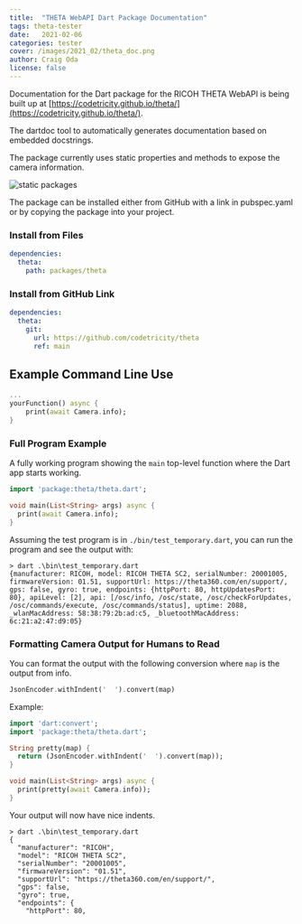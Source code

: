 ```yaml
---
title:  "THETA WebAPI Dart Package Documentation"
tags: theta-tester
date:   2021-02-06
categories: tester
cover: /images/2021_02/theta_doc.png
author: Craig Oda
license: false
---
```


Documentation for the Dart package for the RICOH THETA WebAPI is being
built up at [https://codetricity.github.io/theta/](https://codetricity.github.io/theta/).

The dartdoc tool to automatically generates documentation based on
embedded docstrings.

The package currently uses static properties and methods to expose the camera
information.

![static packages](/webapi/images/2021_02/theta_package_static.png)

The package can be installed either from GitHub with a link in pubspec.yaml or by
copying the package into your project.

### Install from Files

```yaml
dependencies:
  theta:
    path: packages/theta
```

### Install from GitHub Link

```yaml
dependencies:
  theta:
    git:
      url: https://github.com/codetricity/theta
      ref: main
```


## Example Command Line Use

```dart
...
yourFunction() async {
    print(await Camera.info);
}
```

### Full Program Example

A fully working program showing the `main` top-level function where the Dart
app starts working.

```dart
import 'package:theta/theta.dart';

void main(List<String> args) async {
  print(await Camera.info);
}
```

Assuming the test program is in `./bin/test_temporary.dart`, you can run the program and
see the output with:

```shell
> dart .\bin\test_temporary.dart     
{manufacturer: RICOH, model: RICOH THETA SC2, serialNumber: 20001005, firmwareVersion: 01.51, supportUrl: https://theta360.com/en/support/, gps: false, gyro: true, endpoints: {httpPort: 80, httpUpdatesPort: 80}, apiLevel: [2], api: [/osc/info, /osc/state, /osc/checkForUpdates, /osc/commands/execute, /osc/commands/status], uptime: 2088, _wlanMacAddress: 58:38:79:2b:ad:c5, _bluetoothMacAddress: 
6c:21:a2:47:d9:05}
```

### Formatting Camera Output for Humans to Read

You can format the output with the following conversion where `map` is the output from info.

```dart
JsonEncoder.withIndent('  ').convert(map)
```

Example:

```dart
import 'dart:convert';
import 'package:theta/theta.dart';

String pretty(map) {
  return (JsonEncoder.withIndent('  ').convert(map));
}

void main(List<String> args) async {
  print(pretty(await Camera.info));
}
```

Your output will now have nice indents.

```shell
> dart .\bin\test_temporary.dart
{
  "manufacturer": "RICOH",
  "model": "RICOH THETA SC2",
  "serialNumber": "20001005",
  "firmwareVersion": "01.51",
  "supportUrl": "https://theta360.com/en/support/",
  "gps": false,
  "gyro": true,
  "endpoints": {
    "httpPort": 80,
```

